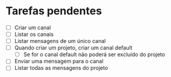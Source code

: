# Tarefas pendentes

- [ ] Criar um canal
- [ ] Listar os canais
- [ ] Listar mensagens de um único canal
- [ ] Quando criar um projeto, criar um canal default
  - [ ] Se for o canal default não poderá ser excluído do projeto
- [ ] Enviar uma mensagem para o canal
- [ ] Listar todas as mensagens do projeto